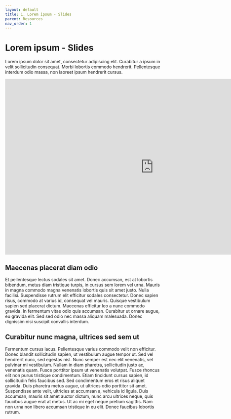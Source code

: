 ```yaml
---
layout: default
title: 1. Lorem ipsum - Slides
parent: Resources
nav_order: 1
---
```


# Lorem ipsum - Slides

Lorem ipsum dolor sit amet, consectetur adipiscing elit. Curabitur a ipsum in velit sollicitudin consequat. Morbi lobortis commodo hendrerit. Pellentesque interdum odio massa, non laoreet ipsum hendrerit cursus. 

<div class="responsive-wrap">

  <iframe src="https://docs.google.com/presentation/d/e/2PACX-1vSgFSfdon3VCqVkwHaIkOa8fkgMfHDkj_7bGSSsPp9xWM-9JURUhwucmZhG1dTMtrnBXM90_Haq59S2/embed?start=false&loop=true&delayms=60000" frameborder="0" width="960" height="569" allowfullscreen="true" mozallowfullscreen="true" webkitallowfullscreen="true"></iframe>

</div>

## Maecenas placerat diam odio
Et pellentesque lectus sodales sit amet. Donec accumsan, est at lobortis bibendum, metus diam tristique turpis, in cursus sem lorem vel urna. Mauris in magna commodo magna venenatis lobortis quis sit amet justo. Nulla facilisi. Suspendisse rutrum elit efficitur sodales consectetur. Donec sapien risus, commodo at varius id, consequat vel mauris. Quisque vestibulum sapien sed placerat dictum. Maecenas efficitur leo a nunc commodo gravida. In fermentum vitae odio quis accumsan. Curabitur ut ornare augue, eu gravida elit. Sed sed odio nec massa aliquam malesuada. Donec dignissim nisi suscipit convallis interdum.

## Curabitur nunc magna, ultrices sed sem ut
Fermentum cursus lacus. Pellentesque varius commodo velit non efficitur. Donec blandit sollicitudin sapien, ut vestibulum augue tempor ut. Sed vel hendrerit nunc, sed egestas nisl. Nunc semper est nec elit venenatis, vel pulvinar mi vestibulum. Nullam in diam pharetra, sollicitudin justo ac, venenatis quam. Fusce porttitor ipsum ut venenatis volutpat. Fusce rhoncus elit non purus tristique condimentum. Etiam tincidunt cursus sapien, id sollicitudin felis faucibus sed. Sed condimentum eros et risus aliquet gravida. Duis pharetra metus augue, ut ultrices odio porttitor sit amet. Suspendisse ante velit, ultricies at accumsan a, vehicula id ligula. Duis accumsan, mauris sit amet auctor dictum, nunc arcu ultrices neque, quis faucibus augue erat at metus. Ut ac mi eget neque pretium sagittis. Nam non urna non libero accumsan tristique in eu elit. Donec faucibus lobortis rutrum.
